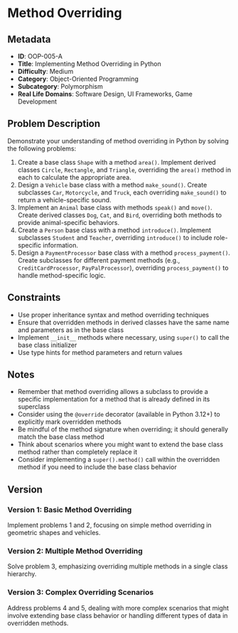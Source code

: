 # Method Overriding
## Metadata
- **ID**: OOP-005-A
- **Title**: Implementing Method Overriding in Python
- **Difficulty**: Medium
- **Category**: Object-Oriented Programming
- **Subcategory**: Polymorphism
- **Real Life Domains**: Software Design, UI Frameworks, Game Development
## Problem Description
Demonstrate your understanding of method overriding in Python by solving the following problems:
1. Create a base class `Shape` with a method `area()`. Implement derived classes `Circle`, `Rectangle`, and `Triangle`, overriding the `area()` method in each to calculate the appropriate area.
2. Design a `Vehicle` base class with a method `make_sound()`. Create subclasses `Car`, `Motorcycle`, and `Truck`, each overriding `make_sound()` to return a vehicle-specific sound.
3. Implement an `Animal` base class with methods `speak()` and `move()`. Create derived classes `Dog`, `Cat`, and `Bird`, overriding both methods to provide animal-specific behaviors.
4. Create a `Person` base class with a method `introduce()`. Implement subclasses `Student` and `Teacher`, overriding `introduce()` to include role-specific information.
5. Design a `PaymentProcessor` base class with a method `process_payment()`. Create subclasses for different payment methods (e.g., `CreditCardProcessor`, `PayPalProcessor`), overriding `process_payment()` to handle method-specific logic.
## Constraints
- Use proper inheritance syntax and method overriding techniques
- Ensure that overridden methods in derived classes have the same name and parameters as in the base class
- Implement `__init__` methods where necessary, using `super()` to call the base class initializer
- Use type hints for method parameters and return values
## Notes
- Remember that method overriding allows a subclass to provide a specific implementation for a method that is already defined in its superclass
- Consider using the `@override` decorator (available in Python 3.12+) to explicitly mark overridden methods
- Be mindful of the method signature when overriding; it should generally match the base class method
- Think about scenarios where you might want to extend the base class method rather than completely replace it
- Consider implementing a `super().method()` call within the overridden method if you need to include the base class behavior
## Version
### Version 1: Basic Method Overriding
Implement problems 1 and 2, focusing on simple method overriding in geometric shapes and vehicles.

### Version 2: Multiple Method Overriding
Solve problem 3, emphasizing overriding multiple methods in a single class hierarchy.

### Version 3: Complex Overriding Scenarios
Address problems 4 and 5, dealing with more complex scenarios that might involve extending base class behavior or handling different types of data in overridden methods.